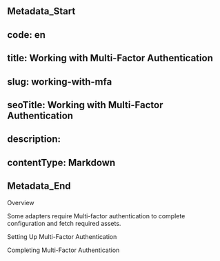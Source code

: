 ## Metadata_Start 
## code: en
## title: Working with Multi-Factor Authentication 
## slug: working-with-mfa 
## seoTitle: Working with Multi-Factor Authentication 
## description:  
## contentType: Markdown 
## Metadata_End
Overview

Some adapters require  Multi-factor authentication to complete configuration and fetch required assets.

Setting Up Multi-Factor Authentication



Completing Multi-Factor Authentication 

 
 

